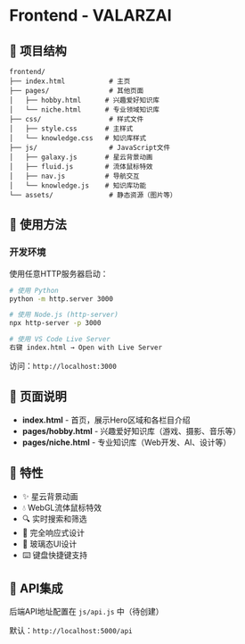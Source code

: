 # Frontend - VALARZAI

## 📁 项目结构

```
frontend/
├── index.html           # 主页
├── pages/               # 其他页面
│   ├── hobby.html      # 兴趣爱好知识库
│   └── niche.html      # 专业领域知识库
├── css/                 # 样式文件
│   ├── style.css       # 主样式
│   └── knowledge.css   # 知识库样式
├── js/                  # JavaScript文件
│   ├── galaxy.js       # 星云背景动画
│   ├── fluid.js        # 流体鼠标特效
│   ├── nav.js          # 导航交互
│   └── knowledge.js    # 知识库功能
└── assets/              # 静态资源（图片等）
```

## 🚀 使用方法

### 开发环境

使用任意HTTP服务器启动：

```bash
# 使用 Python
python -m http.server 3000

# 使用 Node.js (http-server)
npx http-server -p 3000

# 使用 VS Code Live Server
右键 index.html → Open with Live Server
```

访问：`http://localhost:3000`

## 📄 页面说明

- **index.html** - 首页，展示Hero区域和各栏目介绍
- **pages/hobby.html** - 兴趣爱好知识库（游戏、摄影、音乐等）
- **pages/niche.html** - 专业知识库（Web开发、AI、设计等）

## 🎨 特性

- ✨ 星云背景动画
- 💧 WebGL流体鼠标特效
- 🔍 实时搜索和筛选
- 📱 完全响应式设计
- 🎯 玻璃态UI设计
- ⌨️ 键盘快捷键支持

## 🔗 API集成

后端API地址配置在 `js/api.js` 中（待创建）

默认：`http://localhost:5000/api`

